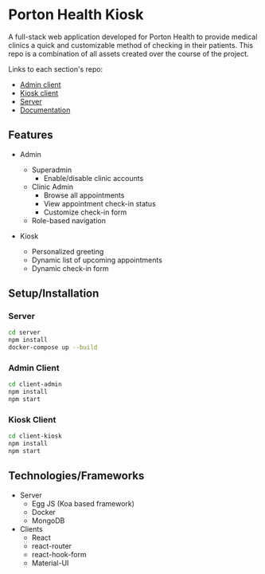 # Porton Health Kiosk

A full-stack web application developed for Porton Health to provide medical clinics a quick and customizable method of checking in their patients. This repo is a combination of all assets created over the course of the project.

Links to each section's repo:

- [Admin client](https://github.com/carrotcorn/PortonHealthKioskAdminFrontend)
- [Kiosk client](https://github.com/carrotcorn/PortonHealthKioskPatientEnd)
- [Server](https://github.com/carrotcorn/PortonHealthKioskBackend)
- [Documentation](https://github.com/carrotcorn/PortonDocumentation)

## Features

- Admin

  - Superadmin
    - Enable/disable clinic accounts
  - Clinic Admin
    - Browse all appointments
    - View appointment check-in status
    - Customize check-in form
  - Role-based navigation

- Kiosk
  - Personalized greeting
  - Dynamic list of upcoming appointments
  - Dynamic check-in form

## Setup/Installation

### Server

```bash
cd server
npm install
docker-compose up --build
```

### Admin Client

```bash
cd client-admin
npm install
npm start
```

### Kiosk Client

```bash
cd client-kiosk
npm install
npm start
```

## Technologies/Frameworks

- Server
  - Egg JS (Koa based framework)
  - Docker
  - MongoDB
- Clients
  - React
  - react-router
  - react-hook-form
  - Material-UI
